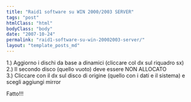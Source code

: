 ```yaml
---
title: "Raid1 software su WIN 2000/2003 SERVER"
tags: "post"
htmlClass: "html"
bodyClass: "body"
date: "2007-10-24"
permalink: "raid1-software-su-win-20002003-server/"
layout: "template_posts_md"
---
```

<p>1.) Aggiorno i dischi da base a dinamici (cliccare col dx sul riquadro sx)<br />2.) Il secondo disco (quello vuoto) deve essere NON ALLOCATO<br />3.) Cliccare con il dx sul disco di origine (quello con i dati e il sistema) e scegli aggiungi mirror</p>
<p>Fatto!!!</p>
